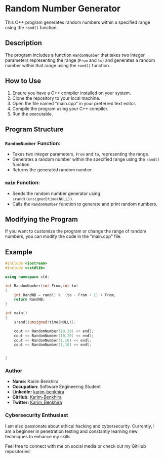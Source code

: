 # Random Number Generator

This C++ program generates random numbers within a specified range using the `rand()` function.

## Description

The program includes a function `RandomNumber` that takes two integer parameters representing the range (`From` and `to`) and generates a random number within that range using the `rand()` function.

## How to Use

1. Ensure you have a C++ compiler installed on your system.
2. Clone the repository to your local machine.
3. Open the file named "main.cpp" in your preferred text editor.
4. Compile the program using your C++ compiler.
5. Run the executable.

## Program Structure

### `RandomNumber` Function:

- Takes two integer parameters, `From` and `to`, representing the range.
- Generates a random number within the specified range using the `rand()` function.
- Returns the generated random number.

### `main` Function:

- Seeds the random number generator using `srand((unsigned)time(NULL))`.
- Calls the `RandomNumber` function to generate and print random numbers.

## Modifying the Program

If you want to customize the program or change the range of random numbers, you can modify the code in the "main.cpp" file.

## Example

```cpp
#include <iostream>
#include <cstdlib>

using namespace std;

int RandomNumber(int From,int to)
{
    int RandNB = rand() %  (to - From + 1) + From;
    return RandNB;
}

int main()
{
    srand((unsigned)time(NULL));

    cout << RandomNumber(10,20) << endl;
    cout << RandomNumber(10,20) << endl;
    cout << RandomNumber(1,10) << endl;
    cout << RandomNumber(1,10) << endl;


}

```
### Author

- **Name:** Karim Benkhira
- **Occupation:** Software Engineering Student
- **LinkedIn:** [karim-benkhira](https://linkedin.com/in/karim-benkhira-206597224)
- **GitHub:** [Karim-Benkhira](https://github.com/Karim-Benkhira)
- **Twitter:** [Karim_Benkhira](https://twitter.com/Karim_Benkhira)

### Cybersecurity Enthusiast

I am also passionate about ethical hacking and cybersecurity. Currently, I am a beginner in penetration testing and constantly learning new techniques to enhance my skills.

Feel free to connect with me on social media or check out my GitHub repositories!